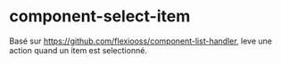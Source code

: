 # component-select-item

Basé sur https://github.com/flexiooss/component-list-handler, leve une action quand un item est selectionné.


